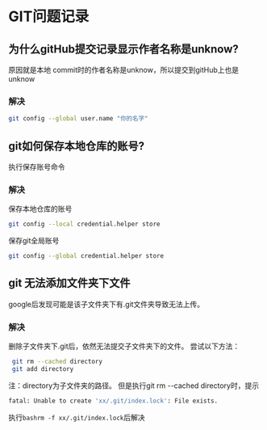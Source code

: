 # GIT问题记录
## 为什么gitHub提交记录显示作者名称是unknow?
原因就是本地 commit时的作者名称是unknow，所以提交到gitHub上也是unknow
### 解决
```bash
git config --global user.name "你的名字"
```
## git如何保存本地仓库的账号?
执行保存账号命令
### 解决
保存本地仓库的账号
```bash
git config --local credential.helper store
```
保存git全局账号
```bash
git config --global credential.helper store
```
## git 无法添加文件夹下文件
google后发现可能是该子文件夹下有.git文件夹导致无法上传。
### 解决
删除子文件夹下.git后，依然无法提交子文件夹下的文件。
尝试以下方法：
```bash
 git rm --cached directory
 git add directory
```
注：directory为子文件夹的路径。
但是执行git rm --cached directory时，提示
```bash
fatal: Unable to create 'xx/.git/index.lock': File exists.
```
执行```bashrm -f xx/.git/index.lock```后解决